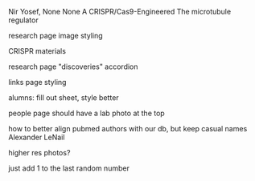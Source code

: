 



Nir Yosef, None None
A CRISPR/Cas9-Engineered
The microtubule regulator



research page image styling


CRISPR materials





research page "discoveries" accordion


links page styling


alumns: fill out sheet, style better


people page should have a lab photo at the top


how to better align pubmed authors with our db, but keep casual names
Alexander LeNail

higher res photos?


just add 1 to the last random number




